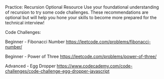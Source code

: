 Practice: Recursion
Optional Resource
Use your foundational understanding of recursion to try some code challenges. These recommendations are optional but will help you hone your skills to become more prepared for the technical interview!

Code Challenges:

Beginner - Fibonacci Number
https://leetcode.com/problems/fibonacci-number/

Beginner - Power of Three
https://leetcode.com/problems/power-of-three/

Advanced - Egg Dropper
https://www.codecademy.com/code-challenges/code-challenge-egg-dropper-javascript
